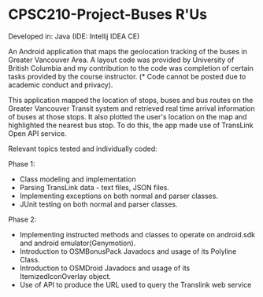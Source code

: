 # CPSC210-Project-Buses R'Us

Developed in: Java (IDE: Intellij IDEA CE)

An Android application that maps the geolocation tracking of the buses in Greater Vancouver Area. A layout code was provided by University of British Columbia and my contribution to the code was completion of certain tasks provided by 
the course instructor. (* Code cannot be posted due to academic conduct and privacy).

This application mapped the location of stops, buses and bus routes on the Greater Vancouver Transit system 
and retrieved real time arrival information of buses at those stops. It also plotted the user's location on the map 
and highlighted the nearest bus stop. To do this, the app made use of TransLink Open API service.

Relevant topics tested and individually coded:

Phase 1:
- Class modeling and implementation
- Parsing TransLink data - text files, JSON files.
- Implementing exceptions on both normal and parser classes.
- JUnit testing on both normal and parser classes.

Phase 2:
- Implementing instructed methods and classes to operate on android.sdk and android emulator(Genymotion).
- Introduction to OSMBonusPack Javadocs and usage of its Polyline Class.
- Introduction to OSMDroid Javadocs and usage of its ItemizedIconOverlay object.
- Use of API to produce the URL used to query the Translink web service
